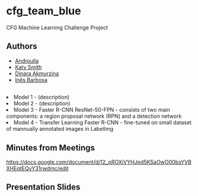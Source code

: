 # cfg_team_blue


CFG Machine Learning Challenge Project


## Authors

- [Androulla](https://github.com/n1ght0wl)
- [Katy Smith](https://github.com/catrionafsmith)
- [Dinara Akmurzina](https://github.com/dakmurzina)
- [Inês Barbosa](https://github.com/MInesBarbosaa)


##

<li>Model 1 - (description)</li>
<li>Model 2 - (description)</li>
<li>Model 3 - Faster R-CNN ResNet-50-FPN - consists of two main components: a region proposal network (RPN) and a detection network</li>
<li>Model 4 - Transfer Learning Faster R-CNN - fine-tuned on small dataset of mannually annotated images in LabelImg</li>



## Minutes from Meetings


https://docs.google.com/document/d/12_pROXiVYHJed5KSaOwO00bsYVBXHEqtEQvY31rwdmc/edit


## Presentation Slides
